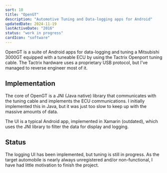 ```yaml
---
sort: 10
title: "OpenGT"
description: "Automotive Tuning and Data-logging apps for Android"
updatedDate: 2024-11-19
lastActiveDate: "2016"
status: "work in progress"
cardIcon: "software"
---
```


OpenGT is a suite of Android apps for data-logging and tuning a Mitsubishi 3000GT equipped with a tuneable ECU by using the Tactrix Openport tuning cable. The Tactrix hardware uses a proprietary USB protocol, but I've managed to reverse engineer most of it.

## Implementation
The core of OpenGT is a JNI (Java native) library that communicates with the tuning cable and implements the ECU communications. I initially implemented this in Java, but it was just too slow to keep up with the massive amounts of data.

The UI is a typical Android app, implemented in Xamarin (outdated), which uses the JNI library to filter the data for display and logging.

## Status
The logging UI has been implemented, but tuning is still in progress. As the target automobile is nearly always unregistered and/or non-functional, I have had little motivation to finish the project.